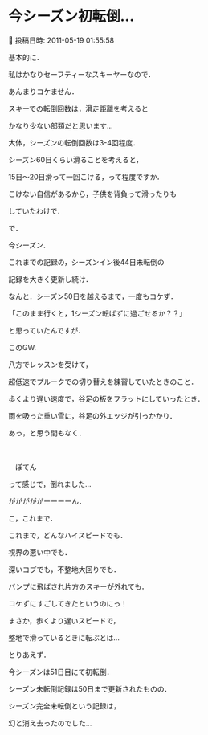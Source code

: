 # 今シーズン初転倒…

📅 投稿日時: 2011-05-19 01:55:58

基本的に．





私はかなりセーフティーなスキーヤーなので．


あんまりコケません．


スキーでの転倒回数は，滑走距離を考えると


かなり少ない部類だと思います…





大体，シーズンの転倒回数は3-4回程度．


シーズン60日くらい滑ることを考えると，


15日～20日滑って一回こける，って程度ですか．





こけない自信があるから，子供を背負って滑ったりも


していたわけで．





で．


今シーズン．


これまでの記録の，シーズンイン後44日未転倒の


記録を大きく更新し続け．


なんと．シーズン50日を越えるまで，一度もコケず．


「このまま行くと，1シーズン転ばずに過ごせるか？？」


と思っていたんですが．





このGW.


八方でレッスンを受けて，


超低速でプルークでの切り替えを練習していたときのこと．





歩くより遅い速度で，谷足の板をフラットにしていったとき．


雨を吸った重い雪に，谷足の外エッジが引っかかり．


あっ，と思う間もなく．


　


　ぽてん





って感じで，倒れました…





がががががーーーーん．


こ，これまで．


これまで，どんなハイスピードでも．


視界の悪い中でも．


深いコブでも，不整地大回りでも．


バンプに飛ばされ片方のスキーが外れても．


コケずにすごしてきたというのにっ！





まさか，歩くより遅いスピードで，


整地で滑っているときに転ぶとは…





とりあえず．


今シーズンは51日目にて初転倒．


シーズン未転倒記録は50日まで更新されたものの．


シーズン完全未転倒という記録は，


幻と消え去ったのでした…
